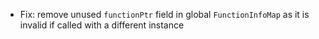 - Fix: remove unused `functionPtr` field in global `FunctionInfoMap` as it is invalid if called with a different instance
